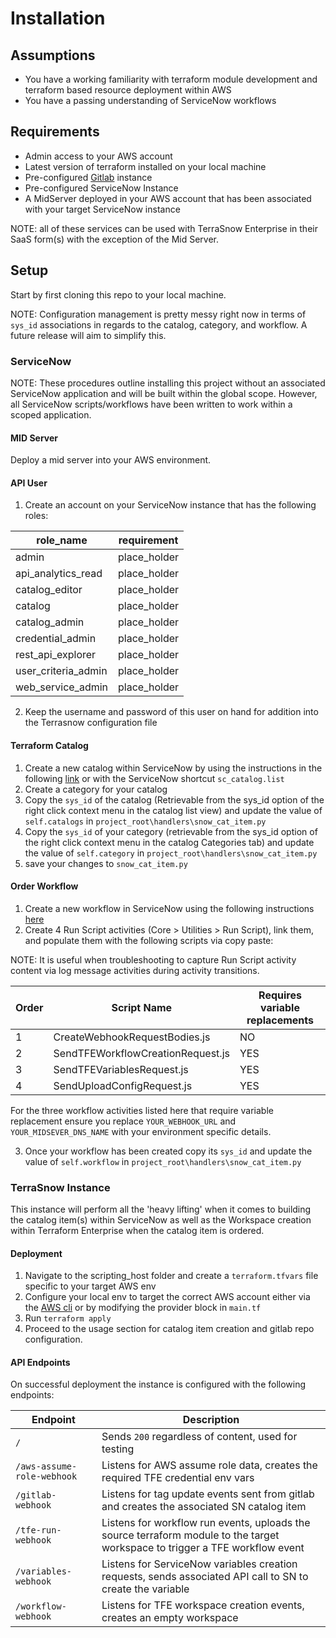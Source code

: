 # Installation

## Assumptions

- You have a working familiarity with terraform module development and terraform based resource deployment within AWS
- You have a passing understanding of ServiceNow workflows

## Requirements

- Admin access to your AWS account
- Latest version of terraform installed on your local machine
- Pre-configured [Gitlab](https://about.gitlab.com/) instance
- Pre-configured ServiceNow Instance
- A MidServer deployed in your AWS account that has been associated with your target ServiceNow instance

NOTE: all of these services can be used with TerraSnow Enterprise in their SaaS form(s) with the exception of the Mid Server.

## Setup

Start by first cloning this repo to your local machine.

NOTE: Configuration management is pretty messy right now in terms of `sys_id` associations in regards to the catalog, category, and workflow. A future release will aim to simplify this.

### ServiceNow

NOTE: These procedures outline installing this project without an associated ServiceNow application and will be built within the global scope. However, all ServiceNow scripts/workflows have been written to work within a scoped application.

#### MID Server

Deploy a mid server into your AWS environment.

#### API User

1. Create an account on your ServiceNow instance that has the following roles:

| role_name                  | requirement  |
|----------------------------|--------------|
| admin                      | place_holder |
| api_analytics_read         | place_holder |
| catalog_editor             | place_holder |
| catalog                    | place_holder |
| catalog_admin              | place_holder |
| credential_admin           | place_holder |
| rest_api_explorer          | place_holder |
| user_criteria_admin        | place_holder |
| web_service_admin          | place_holder |

2. Keep the username and password of this user on hand for addition into the Terrasnow configuration file

#### Terraform Catalog

1. Create a new catalog within ServiceNow by using the instructions in the following [link](https://docs.servicenow.com/bundle/helsinki-it-service-management/page/product/service-catalog-management/task/t_DefineCatalogDetails.html) or with the ServiceNow shortcut `sc_catalog.list`
2. Create a category for your catalog
3. Copy the `sys_id` of the catalog (Retrievable from the sys_id option of the right click context menu in the catalog list view) and update the value of `self.catalogs` in `project_root\handlers\snow_cat_item.py`
4.  Copy the `sys_id` of your category (retrievable from the sys_id option of the right click context menu in the catalog Categories tab) and update the value of `self.category` in `project_root\handlers\snow_cat_item.py`
5. save your changes to `snow_cat_item.py`

#### Order Workflow

1. Create a new workflow in ServiceNow using the following instructions [here](https://docs.servicenow.com/bundle/jakarta-servicenow-platform/page/administer/workflow-administration/task/t_CreateAWorkflow.html)
2. Create 4 Run Script activities (Core > Utilities > Run Script), link them, and populate them with the following scripts via copy paste:

NOTE: It is useful when troubleshooting to capture Run Script activity content via log message activities during activity transitions.

| Order | Script Name                       | Requires variable replacements    |
|-------|-----------------------------------|-----------------------------------|
| 1     | CreateWebhookRequestBodies.js     | NO                                |
| 2     | SendTFEWorkflowCreationRequest.js | YES                               |
| 3     | SendTFEVariablesRequest.js        | YES                               |
| 4     | SendUploadConfigRequest.js        | YES                               |

For the three workflow activities listed here that require variable replacement ensure you replace `YOUR_WEBHOOK_URL` and `YOUR_MIDSEVER_DNS_NAME` with your environment specific details.

3. Once your workflow has been created copy its `sys_id` and update the value of `self.workflow` in `project_root\handlers\snow_cat_item.py`


### TerraSnow Instance

This instance will perform all the 'heavy lifting' when it comes to building the catalog item(s) within ServiceNow as well as the Workspace creation within Terraform Enterprise when the catalog item is ordered.

#### Deployment

1. Navigate to the scripting_host folder and create a `terraform.tfvars` file specific to your target AWS env
2. Configure your local env to target the correct AWS account either via the [AWS cli](https://docs.aws.amazon.com/cli/latest/userguide/cli-chap-getting-started.html) or by modifying the provider block in `main.tf`
3. Run `terraform apply`
4. Proceed to the usage section for catalog item creation and gitlab repo configuration.

#### API Endpoints

On successful deployment the instance is configured with the following endpoints:

| Endpoint                   | Description                                                                                                                  |
|----------------------------|------------------------------------------------------------------------------------------------------------------------------|
| `/`                        | Sends `200` regardless of content, used for testing                                                                          |
| `/aws-assume-role-webhook` | Listens for AWS assume role data, creates the required TFE credential env vars                                               |
| `/gitlab-webhook`          | Listens for tag update events sent from gitlab and creates the associated SN catalog item                                    |
| `/tfe-run-webhook`         | Listens for workflow run events, uploads the source terraform module to the target workspace to trigger a TFE workflow event |
| `/variables-webhook`       | Listens for ServiceNow variables creation requests, sends associated API call to SN to create the variable                   |
| `/workflow-webhook`        | Listens for TFE workspace creation events, creates an empty workspace                                                        |
